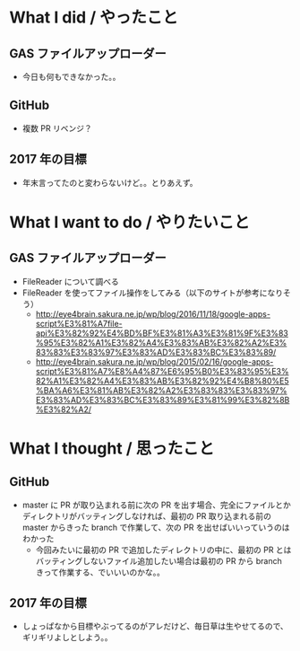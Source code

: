 # What I did / やったこと
## GAS ファイルアップローダー
- 今日も何もできなかった。。

## GitHub
- 複数 PR リベンジ？

## 2017 年の目標
- 年末言ってたのと変わらないけど。。とりあえず。

# What I want to do / やりたいこと
## GAS ファイルアップローダー
- FileReader について調べる
- FileReader を使ってファイル操作をしてみる（以下のサイトが参考になりそう）  
    - http://eye4brain.sakura.ne.jp/wp/blog/2016/11/18/google-apps-script%E3%81%A7file-api%E3%82%92%E4%BD%BF%E3%81%A3%E3%81%9F%E3%83%95%E3%82%A1%E3%82%A4%E3%83%AB%E3%82%A2%E3%83%83%E3%83%97%E3%83%AD%E3%83%BC%E3%83%89/      
    - http://eye4brain.sakura.ne.jp/wp/blog/2015/02/16/google-apps-script%E3%81%A7%E8%A4%87%E6%95%B0%E3%83%95%E3%82%A1%E3%82%A4%E3%83%AB%E3%82%92%E4%B8%80%E5%BA%A6%E3%81%AB%E3%82%A2%E3%83%83%E3%83%97%E3%83%AD%E3%83%BC%E3%83%89%E3%81%99%E3%82%8B%E3%82%A2/  

# What I thought / 思ったこと
## GitHub
- master に PR が取り込まれる前に次の PR を出す場合、完全にファイルとかディレクトリがバッティングしなければ、最初の PR 取り込まれる前の master からきった branch で作業して、次の PR を出せばいいっていうのはわかった
    - 今回みたいに最初の PR で追加したディレクトリの中に、最初の PR とはバッティングしないファイル追加したい場合は最初の PR から branch きって作業する、でいいいのかな。。

## 2017 年の目標
- しょっぱなから目標やぶってるのがアレだけど、毎日草は生やせてるので、ギリギリよしとしよう。。
